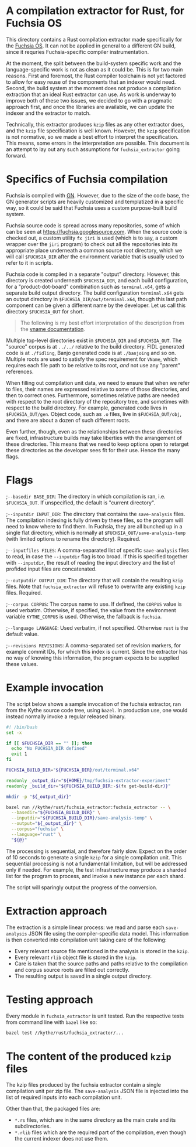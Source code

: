# A compilation extractor for Rust, for Fuchsia OS

This directory contains a Rust compilation extractor made specifically for the
[Fuchsia OS][fx].  It can not be applied in general to a different GN build,
since it requries Fuchsia-specific compiler instrumentation.

At the moment, the split between the build-system specific work and the
language-specific work is not as clean as it could be.  This is for two main
reasons.  First and foremost, the Rust compiler toolchain is not yet factored
to allow for easy reuse of the components that an indexer would need. Second,
the build system at the moment does not produce a compilation extraction that
an ideal Rust extractor can use.  As work is underway to improve both of these
two issues, we decided to go with a pragmatic approach first, and once the
libraries are available, we can update the indexer and the extractor to match.

[fx]: https://www.fuchsia.dev
[gn]: https://gn.googlesource.com/gn/

Technically, this extractor produces `kzip` files as any other extractor does,
and the `kzip` file specification is well known.  However, the `kzip`
specification is not normative, so we made a best effort to interpret the
specification.  This means, some errors in the interpretation are possible.
This document is an attempt to lay out any such assumptions for
`fuchsia_extractor` going forward.

# Specifics of Fuchsia compilation

Fuchsia is compiled with [GN][gn].  However, due to the size of the code base,
the GN generator scripts are heavily customized and templatized in a specific
way, so it could be said that Fuchsia uses a custom purpose-built build system.

Fuchsia source code is spread across many repositories, some of which can be
seen at https://fuchsia.googlesource.com.  When the source code is checked out,
a custom utility `fx jiri` is used (which is to say, a custom wrapper over the
`jiri` program) to check out all the repositories into its appropriate place
underneath a common source root directory, which we will call `$FUCHSIA_DIR`
after the environment variable that is usually used to refer to it in scripts.

Fuchsia code is compiled in a separate "output" directory.  However, this
directory is created underneath `$FUCHSIA_DIR`, and each build configuration,
for a "product-dot-board" combination such as `terminal.x64`, gets a separate
build output directory.  The build configuration `terminal.x64` gets an output
directory in `$FUCHSIA_DIR/out/terminal.x64`, though this last path component
can be given a different name by the developer.  Let us call this directory
`$FUCHSIA_OUT` for short.

> The following is my best effort interpretation of the description from
> the [vname documentation][vname].

[vname]: https://www.kythe.io/docs/kythe-storage.html#_a_id_termvname_a_vector_name_strong_vname_strong

Multiple top-level directories exist in `$FUCHSIA_DIR` and `$FUCHSIA_OUT`.  The
"source" corpus is at `../../` relative to the build directory.  FIDL generated
code is at `./fidling`, Banjo generated code is at `./banjoing` and so on.
Multiple roots are used to satisfy the spec requirement for `VName`, which
requires each file path to be relative to its root, *and* not use any "parent"
references.

When filling out compilation unit data, we need to ensure that when we refer to
files, their names are expressed relative to some of those directories, and
then to correct ones.  Furthermore, sometimes relative paths are needed with
respect to the root directory of the repository tree, and sometimes with
respect to the build directory.  For example, generated code lives in
`$FUCHSIA_OUT/gen`.  Object code, such as `.o` files, live in
`$FUCHSIA_OUT/obj`, and there are about a dozen of such different roots.

Even further, though, even as the relationships between these directories are
fixed, infrastructure builds may take liberties with the arrangement of these
directories.  This means that we need to keep options open to retarget these
directories as the developer sees fit for their use.  Hence the many flags.

# Flags

;`--basedir BASE_DIR`: The directory in which compilation is ran, i.e.
`$FUCHSIA_OUT`.  If unspecified, the default is "current directory".

;`--inputdir INPUT_DIR`: The directory that contains the `save-analysis` files.
The compilation indexing is fully driven by these files, so the program will
need to know where to find them.  In Fuchsia, they are all bunched up in a
single flat directory, which is normally at `$FUCHSIA_OUT/save-analysis-temp`
(with limited options to rename the directory).  Required.

;`--inputfiles FILES`: A comma-separated list of specific `save-analysis` files
to read, in case the `--inputdir` flag is too broad.  If this is specified
together with `--inputdir`, the result of reading the input directory and
the list of profided input files are concatenated.

;`--outputdir OUTPUT_DIR`: The directory that will contain the resulting `kzip`
files.  Note that `fuchsia_extractor` will refuse to overwrite any existing
`kzip` files.  Required.

;`--corpus CORPUS`: The corpus name to use.  If defined, the `CORPUS` value is
used verbatim.  Otherwise, if specified, the value from the environment variable
`KYTHE_CORPUS` is used.  Otherwise, the fallback is `fuchsia`.

;`--language LANGUAGE`: Used verbatim, if not specified.  Otherwise `rust` is
the default value.

;`--revisions REVISIONS`: A comma-separated set of revision markers, for example
commit IDs, for which this index is current.  Since the extractor has no way
of knowing this information, the program expects to be supplied these values.

# Example invocation

The script below shows a sample invocation of the fuchsia extractor, ran from
the Kythe source code tree, using `bazel`.  In production use, one would
instead normally invoke a regular released binary.

```bash
#! /bin/bash
set -x

if [[ $FUCHSIA_DIR == "" ]]; then
  echo "No FUCHSIA_DIR defined"
  exit 1
fi

FUCHSIA_BUILD_DIR="${FUCHSIA_DIR}/out/terminal.x64"

readonly _output_dir="${HOME}/tmp/fuchsia-extractor-experiment"
readonly _build_dir="${FUCHSIA_BUILD_DIR:-$(fx get-build-dir)}"

mkdir -p "${_output_dir}"

bazel run //kythe/rust/fuchsia_extractor:fuchsia_extractor -- \
  --basedir="${FUCHSIA_BUILD_DIR}" \
  --inputdir="${FUCHSIA_BUILD_DIR}/save-analysis-temp" \
  --output="${_output_dir}" \
  --corpus="fuchsia" \
  --language="rust" \
  "${@}"
```

The processing is sequential, and therefore fairly slow.  Expect on the order
of 10 seconds to generate a single `kzip` for a single compilation unit. This
sequential processing is not a fundamental limitation, but will be addressed
only if needed.  For example, the test infrastructure may produce a sharded
list for the program to process, and invoke a new instance per each shard.

The script will sparingly output the progress of the conversion.

# Extraction approach

The extraction is a simple linear process: we read and parse each
`save-analysis` JSON file using the compiler-specific data model.  This
information is then converted into compilation unit taking care of the following:

* Every relevant source file mentioned in the analysis is stored in the `kzip`.
* Every relevant `rlib` object file is stored in the `kzip`.
* Care is taken that the source paths and paths relative to the compilation
  and corpus source roots are filled out correctly.
* The resulting output is saved in a single output directory.

# Testing approach

Every module in `fuchsia_extractor` is unit tested.  Run the respective
tests from command line with `bazel` like so:

```bash
bazel test //kythe/rust/fuchsia_extractor/...
```

# The content of the produced `kzip` files

The kzip files produced by the fuchsia extractor contain a single compilation
unit per zip file.  The `save-analysis` JSON file is injected into the list of
required inputs into each compilation unit.

Other than that, the packaged files are:

- `*.rs` files, which are in the same directory as the main crate and its
  subdirectories.
- `*.rlib` files which are the required part of the compilation, even though
  the current indexer does not use them.
